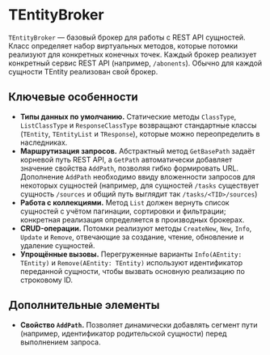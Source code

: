# TEntityBroker

`TEntityBroker` — базовый брокер для работы с REST API сущностей. Класс определяет набор виртуальных методов, которые потомки реализуют для конкретных конечных точек. Каждый брокер реализует конкретный сервис REST API (например, `/abonents`). Обычно для каждой сущности TEntity реализован свой брокер.

## Ключевые особенности

- **Типы данных по умолчанию.** Статические методы `ClassType`, `ListClassType` и `ResponseClassType` возвращают стандартные классы (`TEntity`, `TEntityList` и `TResponse`), которые можно переопределить в наследниках. 
- **Маршрутизация запросов.** Абстрактный метод `GetBasePath` задаёт корневой путь REST API, а `GetPath` автоматически добавляет значение свойства `AddPath`, позволяя гибко формировать URL. Дополнение `AddPath` необходимо ввиду вложенности запросов для некоторых сущностей (например, для сущностей `/tasks` существует сущность `/sources` и общий путь выглядит так `/tasks/<TID>/sources`)
- **Работа с коллекциями.** Метод `List` должен вернуть список сущностей с учётом пагинации, сортировки и фильтрации; конкретная реализация определяется в производных брокерах.
- **CRUD-операции.** Потомки реализуют методы `CreateNew`, `New`, `Info`, `Update` и `Remove`, отвечающие за создание, чтение, обновление и удаление сущностей.
- **Упрощённые вызовы.** Перегруженные варианты `Info(AEntity: TEntity)` и `Remove(AEntity: TEntity)` используют идентификатор переданной сущности, чтобы вызвать основную реализацию по строковому ID.

## Дополнительные элементы

- **Свойство `AddPath`.** Позволяет динамически добавлять сегмент пути (например, идентификатор родительской сущности) перед выполнением запроса.
